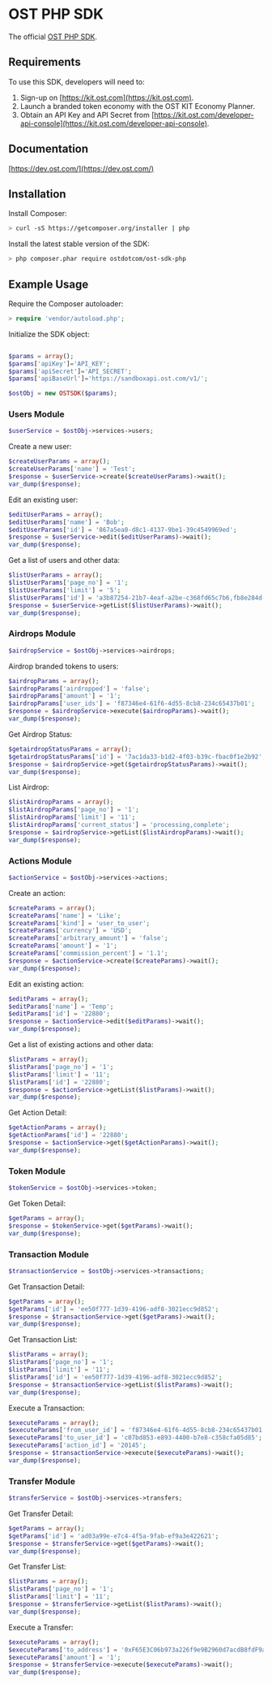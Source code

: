 # OST PHP SDK
The official [OST PHP SDK](https://dev.ost.com/).

## Requirements

To use this SDK, developers will need to:
1. Sign-up on [https://kit.ost.com](https://kit.ost.com).
2. Launch a branded token economy with the OST KIT Economy Planner.
3. Obtain an API Key and API Secret from [https://kit.ost.com/developer-api-console](https://kit.ost.com/developer-api-console).

## Documentation

[https://dev.ost.com/](https://dev.ost.com/)

## Installation

Install Composer:

```bash
> curl -sS https://getcomposer.org/installer | php
```

Install the latest stable version of the SDK:

```bash
> php composer.phar require ostdotcom/ost-sdk-php
```

## Example Usage

Require the Composer autoloader:

```php
> require 'vendor/autoload.php';
```

Initialize the SDK object:

```php

$params = array();
$params['apiKey']='API_KEY';
$params['apiSecret']='API_SECRET';
$params['apiBaseUrl']='https://sandboxapi.ost.com/v1/';

$ostObj = new OSTSDK($params);

```

### Users Module 

```php
$userService = $ostObj->services->users;
```

Create a new user:

```php
$createUserParams = array();
$createUserParams['name'] = 'Test';
$response = $userService->create($createUserParams)->wait();
var_dump($response);
```

Edit an existing user:

```php
$editUserParams = array();
$editUserParams['name'] = 'Bob';
$editUserParams['id'] = '867a5ea0-d8c1-4137-9be1-39c4549969ed';
$response = $userService->edit($editUserParams)->wait();
var_dump($response);
```

Get a list of users and other data:

```php
$listUserParams = array();
$listUserParams['page_no'] = '1';
$listUserParams['limit'] = '5';
$listUserParams['id'] = 'a3b87254-21b7-4eaf-a2be-c368fd65c7b6,fb8e284d-e9c4-4432-a78e-74766e206d73';
$response = $userService->getList($listUserParams)->wait();
var_dump($response);
```

### Airdrops Module 

```php
$airdropService = $ostObj->services->airdrops;
```

Airdrop branded tokens to users:

```php
$airdropParams = array();
$airdropParams['airdropped'] = 'false';
$airdropParams['amount'] = '1';
$airdropParams['user_ids'] = 'f87346e4-61f6-4d55-8cb8-234c65437b01';
$response = $airdropService->execute($airdropParams)->wait();
var_dump($response);
```

Get Airdrop Status:

```php
$getairdropStatusParams = array();
$getairdropStatusParams['id'] = '7ac1da33-b1d2-4f03-b39c-fbac0f1e2b92';
$response = $airdropService->get($getairdropStatusParams)->wait();
var_dump($response);
```

List Airdrop:

```php
$listAirdropParams = array();
$listAirdropParams['page_no'] = '1';
$listAirdropParams['limit'] = '11';
$listAirdropParams['current_status'] = 'processing,complete';
$response = $airdropService->getList($listAirdropParams)->wait();
var_dump($response);
```

### Actions Module 

```php
$actionService = $ostObj->services->actions;
```

Create an action:

```php
$createParams = array();
$createParams['name'] = 'Like';
$createParams['kind'] = 'user_to_user';
$createParams['currency'] = 'USD';
$createParams['arbitrary_amount'] = 'false';
$createParams['amount'] = '1';
$createParams['commission_percent'] = '1.1';
$response = $actionService->create($createParams)->wait();
var_dump($response);
```

Edit an existing action:

```php
$editParams = array();
$editParams['name'] = 'Temp';
$editParams['id'] = '22880';
$response = $actionService->edit($editParams)->wait();
var_dump($response);
```

Get a list of existing actions and other data:

```php
$listParams = array();
$listParams['page_no'] = '1';
$listParams['limit'] = '11';
$listParams['id'] = '22880';
$response = $actionService->getList($listParams)->wait();
var_dump($response);
```

Get Action Detail:

```php
$getActionParams = array();
$getActionParams['id'] = '22880';
$response = $actionService->get($getActionParams)->wait();
var_dump($response);
```

### Token Module 

```php
$tokenService = $ostObj->services->token;
```

Get Token Detail:

```php
$getParams = array();
$response = $tokenService->get($getParams)->wait();
var_dump($response);
```

### Transaction Module 

```php
$transactionService = $ostObj->services->transactions;
```

Get Transaction Detail:

```php
$getParams = array();
$getParams['id'] = 'ee50f777-1d39-4196-adf8-3021ecc9d852';
$response = $transactionService->get($getParams)->wait();
var_dump($response);
```

Get Transaction List:

```php
$listParams = array();
$listParams['page_no'] = '1';
$listParams['limit'] = '11';
$listParams['id'] = 'ee50f777-1d39-4196-adf8-3021ecc9d852';
$response = $transactionService->getList($listParams)->wait();
var_dump($response);
```

Execute a Transaction:

```php
$executeParams = array();
$executeParams['from_user_id'] = 'f87346e4-61f6-4d55-8cb8-234c65437b01';
$executeParams['to_user_id'] = 'c07bd853-e893-4400-b7e8-c358cfa05d85';
$executeParams['action_id'] = '20145';
$response = $transactionService->execute($executeParams)->wait();
var_dump($response);
```

### Transfer Module 

```php
$transferService = $ostObj->services->transfers;
```

Get Transfer Detail:

```php
$getParams = array();
$getParams['id'] = 'ad03a99e-e7c4-4f5a-9fab-ef9a3e422621';
$response = $transferService->get($getParams)->wait();
var_dump($response);
```

Get Transfer List:

```php
$listParams = array();
$listParams['page_no'] = '1';
$listParams['limit'] = '11';
$response = $transferService->getList($listParams)->wait();
var_dump($response);
```

Execute a Transfer:

```php
$executeParams = array();
$executeParams['to_address'] = '0xF65E3C06b973a226f9e9B2960d7acdB8fdF9a331';
$executeParams['amount'] = '1';
$response = $transferService->execute($executeParams)->wait();
var_dump($response);
```
